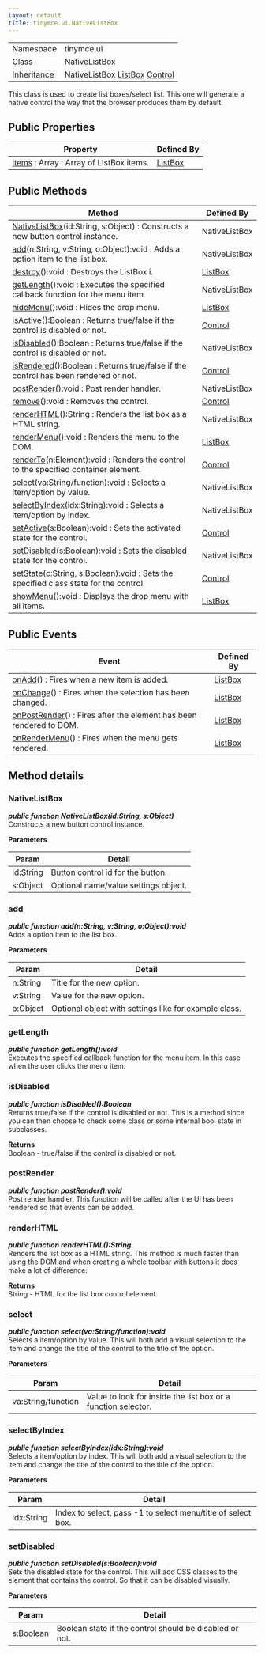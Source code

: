 ```yaml
---
layout: default
title: tinymce.ui.NativeListBox
---
```


|  |  |
| --- | --- |
| Namespace | tinymce.ui |
| Class | NativeListBox |
| Inheritance | <span>NativeListBox</span> <span>[ListBox](../ui/class_tinymce.ui.ListBox.html)</span> <span class="last">[Control](../ui/class_tinymce.ui.Control.html)</span> |

This class is used to create list boxes/select list. This one will generate a native control the way that the browser produces them by default.

## Public Properties

| Property | Defined By |
| --- | --- |
| [items](#items) : Array : Array of ListBox items. | [ListBox](../ui/class_tinymce.ui.ListBox.html) |

## Public Methods

| Method | Defined By |
| --- | --- |
| [NativeListBox](#nativelistbox)(id:String, s:Object) : Constructs a new button control instance. | NativeListBox |
| [add](#add)(n:String, v:String, o:Object):void : Adds a option item to the list box. | NativeListBox |
| [destroy](#destroy)():void : Destroys the ListBox i. | [ListBox](../ui/class_tinymce.ui.ListBox.html) |
| [getLength](#getlength)():void : Executes the specified callback function for the menu item. | NativeListBox |
| [hideMenu](#hidemenu)():void : Hides the drop menu. | [ListBox](../ui/class_tinymce.ui.ListBox.html) |
| [isActive](#isactive)():Boolean : Returns true/false if the control is disabled or not. | [Control](../ui/class_tinymce.ui.Control.html) |
| [isDisabled](#isdisabled)():Boolean : Returns true/false if the control is disabled or not. | NativeListBox |
| [isRendered](#isrendered)():Boolean : Returns true/false if the control has been rendered or not. | [Control](../ui/class_tinymce.ui.Control.html) |
| [postRender](#postrender)():void : Post render handler. | NativeListBox |
| [remove](#remove)():void : Removes the control. | [Control](../ui/class_tinymce.ui.Control.html) |
| [renderHTML](#renderhtml)():String : Renders the list box as a HTML string. | NativeListBox |
| [renderMenu](#rendermenu)():void : Renders the menu to the DOM. | [ListBox](../ui/class_tinymce.ui.ListBox.html) |
| [renderTo](#renderto)(n:Element):void : Renders the control to the specified container element. | [Control](../ui/class_tinymce.ui.Control.html) |
| [select](#select)(va:String/function):void : Selects a item/option by value. | NativeListBox |
| [selectByIndex](#selectbyindex)(idx:String):void : Selects a item/option by index. | NativeListBox |
| [setActive](#setactive)(s:Boolean):void : Sets the activated state for the control. | [Control](../ui/class_tinymce.ui.Control.html) |
| [setDisabled](#setdisabled)(s:Boolean):void : Sets the disabled state for the control. | NativeListBox |
| [setState](#setstate)(c:String, s:Boolean):void : Sets the specified class state for the control. | [Control](../ui/class_tinymce.ui.Control.html) |
| [showMenu](#showmenu)():void : Displays the drop menu with all items. | [ListBox](../ui/class_tinymce.ui.ListBox.html) |

## Public Events

| Event | Defined By |
| --- | --- |
| [onAdd](#onadd)() : Fires when a new item is added. | [ListBox](../ui/class_tinymce.ui.ListBox.html) |
| [onChange](#onchange)() : Fires when the selection has been changed. | [ListBox](../ui/class_tinymce.ui.ListBox.html) |
| [onPostRender](#onpostrender)() : Fires after the element has been rendered to DOM. | [ListBox](../ui/class_tinymce.ui.ListBox.html) |
| [onRenderMenu](#onrendermenu)() : Fires when the menu gets rendered. | [ListBox](../ui/class_tinymce.ui.ListBox.html) |

## Method details

### NativeListBox 

***public function NativeListBox(id:String, s:Object)***  
Constructs a new button control instance.      

**Parameters**  

| Param | Detail |
| --- | --- |
| id:String | Button control id for the button. |
| s:Object | Optional name/value settings object. |

### add 

***public function add(n:String, v:String, o:Object):void***  
Adds a option item to the list box.      

**Parameters**  

| Param | Detail |
| --- | --- |
| n:String | Title for the new option. |
| v:String | Value for the new option. |
| o:Object | Optional object with settings like for example class. |

### getLength 

***public function getLength():void***  
Executes the specified callback function for the menu item. In this case when the user clicks the menu item.

### isDisabled 

***public function isDisabled():Boolean***  
Returns true/false if the control is disabled or not. This is a method since you can then choose to check some class or some internal bool state in subclasses.      

**Returns**  
Boolean - true/false if the control is disabled or not.

### postRender 

***public function postRender():void***  
Post render handler. This function will be called after the UI has been rendered so that events can be added.

### renderHTML 

***public function renderHTML():String***  
Renders the list box as a HTML string. This method is much faster than using the DOM and when creating a whole toolbar with buttons it does make a lot of difference.      

**Returns**  
String - HTML for the list box control element.

### select 

***public function select(va:String/function):void***  
Selects a item/option by value. This will both add a visual selection to the item and change the title of the control to the title of the option.      

**Parameters**  

| Param | Detail |
| --- | --- |
| va:String/function | Value to look for inside the list box or a function selector. |

### selectByIndex 

***public function selectByIndex(idx:String):void***  
Selects a item/option by index. This will both add a visual selection to the item and change the title of the control to the title of the option.      

**Parameters**  

| Param | Detail |
| --- | --- |
| idx:String | Index to select, pass -1 to select menu/title of select box. |

### setDisabled 

***public function setDisabled(s:Boolean):void***  
Sets the disabled state for the control. This will add CSS classes to the element that contains the control. So that it can be disabled visually.      

**Parameters**  

| Param | Detail |
| --- | --- |
| s:Boolean | Boolean state if the control should be disabled or not. |